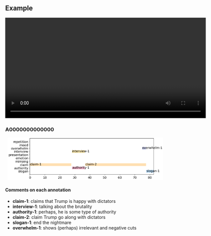 
## Example

<div align="center">
  <video
    id="my-video"
    class="video-js"
    controls
    preload="auto"
    width="640"
    poster=""
    data-setup="{}"
  >
    <source src="youtube/CNtYb1x6InM.mp4" type="video/mp4" />
  </video>
  <script src="https://vjs.zencdn.net/7.11.4/video.min.js"></script>
</div>


### A0000000000000
<div align="left" style="padding-left: 8px">
    <img src="A0000000000000-youtube-CNtYb1x6InM.png" width="735px">
</div>

#### Comments on each annotation

- **claim-1**: claims that Trump is happy with dictators 
- **interview-1**: talking about the brutality
- **authority-1**: perhaps, he is some type of authority
- **claim-2**: claim Trump go along with dictators
- **slogan-1**: end the nightmare
- **overwhelm-1**: shows (perhaps) irrelevant and negative cuts 
